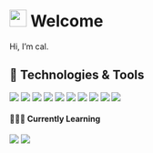 # <img src="https://raw.githubusercontent.com/caldotdev/caldotdev/master/wave.gif" width="30px" height="30px" /> Welcome

Hi, I’m cal.

## 🔧 Technologies & Tools

![](https://img.shields.io/badge/Editor-VSC-informational?style=flat&logo=visual-studio-code&logoColor=white&color=fe640b)
![](https://img.shields.io/badge/Editor-neovim-informational?style=flat&logo=neovim&logoColor=white&color=fe640b)
![](https://img.shields.io/badge/Terminal-Alacritty-informational?style=flat&logo=alacritty&logoColor=white&color=fe640b)
![](https://img.shields.io/badge/Tools-tmux-informational?style=flat&logo=tmux&logoColor=white&color=fe640b)
![](https://img.shields.io/badge/Shell-zsh-informational?style=flat&logo=gnu-bash&logoColor=white&color=fe640b)
![](https://img.shields.io/badge/Code-Python-informational?style=flat&logo=python&logoColor=white&color=fe640b)
![](https://img.shields.io/badge/Framework-PyTorch-informational?style=flat&logo=pytorch&logoColor=white&color=fe640b)
![](https://img.shields.io/badge/Code-Typescript-informational?style=flat&logo=typescript&logoColor=white&color=fe640b)
![](https://img.shields.io/badge/Framework-Vue.js-informational?style=flat&logo=vue.js&logoColor=white&color=fe640b)
![](https://img.shields.io/badge/Framework-next.js-informational?style=flat&logo=next.js&logoColor=white&color=fe640b)

#### 👨🏻‍💻 Currently Learning
![](https://img.shields.io/badge/Code-Rust-informational?style=flat&logo=rust&logoColor=white&color=ef9f76)
![](https://img.shields.io/badge/Tools-Nix-informational?style=flat&logo=nixos&logoColor=white&color=ef9f76)

<!---
caldotdev/caldotdev is a ✨ special ✨ repository because its `README.md` (this file) appears on your GitHub profile.
You can click the Preview link to take a look at your changes.
--->
